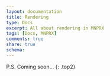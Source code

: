 ```yaml
---
layout: documentation
title: Rendering
type: Docs
excerpt: All about rendering in MNPRX
tags: [Docs, MNPRX]
comments: true
share: true
schema:
---
```



P.S. Coming soon...
{: .top2}
